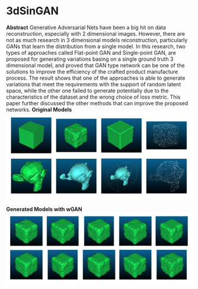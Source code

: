 # 3dSinGAN

**Abstract**
Generative Adversarial Nets have been a big hit on data reconstruction, especially with 2 dimensional images. However, there are not as much research in 3 dimensional models reconstruction, particularly GANs that learn the distribution from a single model. In this research, two types of approaches called Flat-point GAN and Single-point GAN, are proposed for generating variations basing on a single ground truth 3 dimensional model, and proved that GAN type network can be one of the solutions to improve the efficiency of the crafted product manufacture process. The result shows that one of the approaches is able to generate variations that meet the requirements with the support of random latent space, while the other one failed to generate potentially due to the characteristics of the dataset and the wrong choice of loss metric. This paper further discussed the other methods that can improve the proposed networks.
**Original Models**
![](Images/theNewOriginalBand.jpg)

**Generated Models with wGAN**
![](Images/wSamplesAll.jpg)
